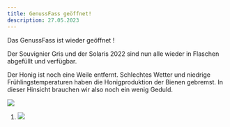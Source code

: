 ```yaml
---
title: GenussFass geöffnet!
description: 27.05.2023
---
```

Das GenussFass ist wieder geöffnet !

Der Souvignier Gris und der Solaris 2022 sind nun alle wieder in Flaschen abgefüllt und verfügbar.

Der Honig ist noch eine Weile entfernt. Schlechtes Wetter und niedrige Frühlingstemperaturen haben die Honigproduktion der Bienen gebremst. In dieser Hinsicht brauchen wir also noch ein wenig Geduld.

![](/img/genussfass-1.jpg)

1. ![](/img/genussfass-2.jpg)
